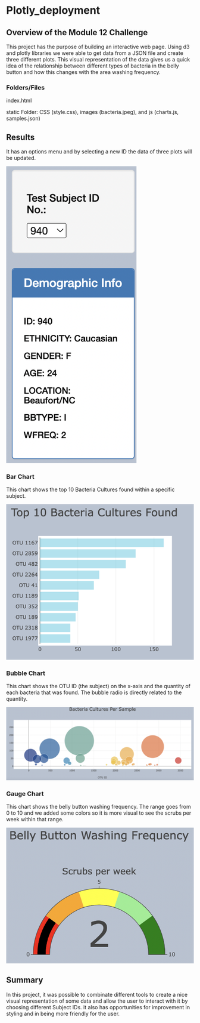 # Plotly_deployment

## Overview of the Module 12 Challenge

This project has the purpose of building an interactive web page. Using d3 and plotly libraries we were able to get data from a JSON file and create three different plots. This visual representation of the data gives us a quick idea of the relationship between different types of bacteria in the belly button and how this changes with the area washing frequency. 

### Folders/Files

index.html

static Folder: CSS (style.css), images (bacteria.jpeg), and js (charts.js, samples.json)

## Results

It has an options menu and by selecting a new ID the data of three plots will be updated.   

!['1'](https://github.com/DylanMontemayor/Plotly_deployment/blob/main/Resources/1.png)

### Bar Chart

This chart shows the top 10 Bacteria Cultures found within a specific subject. 

!['2'](https://github.com/DylanMontemayor/Plotly_deployment/blob/main/Resources/2.png)

### Bubble Chart

This chart shows the OTU ID (the subject) on the x-axis and the quantity of each bacteria that was found. The bubble radio is directly related to the quantity. 

!['3'](https://github.com/DylanMontemayor/Plotly_deployment/blob/main/Resources/3.png)

### Gauge Chart

This chart shows the belly button washing frequency. The range goes from 0 to 10 and we added some colors so it is more visual to see the scrubs per week within that range. 

!['4'](https://github.com/DylanMontemayor/Plotly_deployment/blob/main/Resources/4.png)

## Summary

In this project, it was possible to combinate different tools to create a nice visual representation of some data and allow the user to interact with it by choosing different Subject IDs. it also has opportunities for improvement in styling and in being more friendly for the user. 
